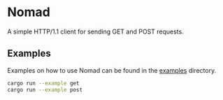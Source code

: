 # Nomad

A simple HTTP/1.1 client for sending GET and POST requests.

## Examples

Examples on how to use Nomad can be found in the [examples](examples) directory.

```bash
cargo run --example get
cargo run --example post
```
